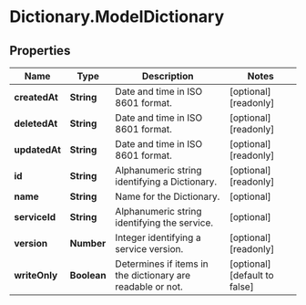 # Dictionary.ModelDictionary

## Properties

Name | Type | Description | Notes
------------ | ------------- | ------------- | -------------
**createdAt** | **String** | Date and time in ISO 8601 format. | [optional] [readonly] 
**deletedAt** | **String** | Date and time in ISO 8601 format. | [optional] [readonly] 
**updatedAt** | **String** | Date and time in ISO 8601 format. | [optional] [readonly] 
**id** | **String** | Alphanumeric string identifying a Dictionary. | [optional] [readonly] 
**name** | **String** | Name for the Dictionary. | [optional] 
**serviceId** | **String** | Alphanumeric string identifying the service. | [optional] 
**version** | **Number** | Integer identifying a service version. | [optional] [readonly] 
**writeOnly** | **Boolean** | Determines if items in the dictionary are readable or not. | [optional] [default to false]


